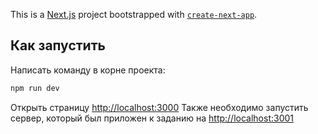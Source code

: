 This is a [Next.js](https://nextjs.org/) project bootstrapped with [`create-next-app`](https://github.com/vercel/next.js/tree/canary/packages/create-next-app).

## Как запустить

Написать команду в корне проекта:

```bash
npm run dev
```

Открыть страницу [http://localhost:3000](http://localhost:3000)
Также необходимо запустить сервер, который был приложен к заданию на [http://localhost:3001](http://localhost:3001)
